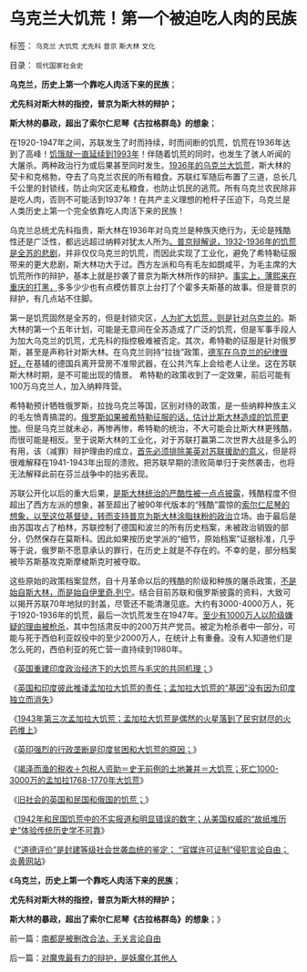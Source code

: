 # 乌克兰大饥荒！第一个被迫吃人肉的民族

标签： `乌克兰` `大饥荒` `尤先科` `普京` `斯大林` `文化` 

目录： `现代国家社会史`

**乌克兰，历史上第一个靠吃人肉活下来的民族**；

**尤先科对斯大林的指控，普京为斯大林的辩护；**

**斯大林的暴政，超出了索尔仁尼琴《古拉格群岛》的想象**；

在1920-1947年之间，苏联发生了时而持续，时而间断的饥荒，饥荒在1936年达到了高峰！[饥饿就一直延续到1993年](../../../2012/5/19/公有制的饥饿和社会主义的饥荒.md)！伴随着饥荒的同时，也发生了骇人听闻的大屠杀。两种政治行为或后果甚至同时发生。[1936年的乌克兰大饥荒](../../../2007/11/29/弱国自卑心理造成低估人民币廉价出口的历史性惨剧.md)，斯大林的契卡和克格勃，夺去了乌克兰农民的所有粮食。苏联红军随后布置了三道，总长几千公里的封锁线，防止向灾区走私粮食，也防止饥民的逃荒。所有乌克兰农民除非是吃人肉，否则不可能活到1937年！在共产主义理想的枪杆子压迫下，乌克兰是人类历史上第一个完全依靠吃人肉活下来的民族！

乌克兰总统尤先科指责，斯大林在1936年对乌克兰是种族灭绝行为，无论是残酷性还是广泛性，都远远超过纳粹对犹太人所为[。普京辩解说，1932-1936年的饥荒是全苏的悲剧](../../../2012/4/6/妖魔化毛主席的，不见得是好东西.md)，并非仅仅乌克兰的饥荒，而因此实现了工业化，避免了希特勒征服带来的更大悲剧，斯大林功大于过。西方左派和乌有毛左如朗咸平，为毛主席的大饥荒所作的辩护，基本上就是抄袭了普京为斯大林所作的辩护。[事实上，薄熙来在重庆的打黑，](../../../2012/12/17/《大革命和旧制度》值得深读,资本主义不是夺权的主义.md)多多少少也有点模仿普京上台打了个霍多夫斯基的故事。但是普京的辩护，有几点站不住脚。

第一是饥荒固然是全苏的，但是封锁灾区，[人为扩大饥荒，则是针对乌克兰的](../../../2012/3/22/道德社会的双重标准，基层黑社会化的行政压力.md)。斯大林的第一个五年计划，可能是无意间在全苏造成了广泛的饥荒，但是军事手段人为加大乌克兰的饥荒，尤先科的指控极难被否定。其次，希特勒的征服是针对俄罗斯，甚至是声称针对斯大林。在乌克兰则持“拉拢”政策，[德军在乌克兰的纪律很好，](../../../2012/12/18/不仅仅是德国军队犯下战争罪，德国人的怨恨有合理性.md)在基辅的德国兵离开营房不准带武器，在公共汽车上会给老人让坐。这在苏联斯大林时期，是不可能出现的情景。
希特勒的政策收到了一定效果，前后可能有100万乌克兰人，加入纳粹阵营。

希特勒预计牺牲俄罗斯，拉拢乌克兰等国，区别对待的政策，是一些纳粹种族主义的毛左愤青搞混的。[俄罗斯如果被希特勒征服的话，估计比斯大林造成的饥荒更惨](../../../2012/12/26/危机定义之“亡党”“亡国”“亡天下”.md)。但是乌克兰就未必，再惨再惨，希特勒的统治，不大可能会比斯大林更残酷，而很可能是相反。至于说斯大林的工业化，对于苏联打赢第二次世界大战是多么的有用，该（减罪）辩护理由的成立，[首先必须排除美英对苏联援助的意义](../../../2009/12/24/短板决定实力，要素替代的战斗力.md)，但是将很难解释在1941-1943年出现的溃败。把苏联早期的溃败简单归于突然袭击，也将无法解释此前在芬兰战争中的拙劣表现。

苏联公开化以后的重大后果，[是斯大林统治的严酷性被一点点披露](../../../2012/5/30/苏联的崩溃不是悲剧；苏联本身就是悲剧；.md)，残酷程度不但超出了西方左派的想象，甚至超出了被90年代版本的“残酷”震惊的[索尔仁尼琴的想象，以至这位基督徒，转而支持普京为斯大林涂脂抹粉的政治](../../../2010/2/12/个人主义对哲学的实证基础的变化.md)立场。由于最后是由苏国攻占了柏林，苏联控制了德国和波兰的所有历史档案，未被政治销毁的部分，仍然保存在莫斯科。因此如果按历史学派的“细节，原始档案”证据标准，几乎等于说，俄罗斯不愿意承认的罪行，在历史上就是不存在的。不幸的是，部分档案被毕苏斯基攻克斯摩棱斯克时被夺取。

这些原始的政策档案显然，自十月革命以后的残酷的阶级和种族的屠杀政策，[不是始自斯大林，而是始自伊里奇.列宁](../../../2013/1/10/成功围剿资本主义后的政权，必然是极权.md)。结合目前苏联和俄罗斯披露的资料，大致可以揭开苏联70年地狱的封盖，尽管还不能清澈见底。大约有3000-4000万人，死于1920-1936年的饥荒，最后一次饥荒发生在1947年。[至少有1000万人以阶级嫌疑的理由被枪杀](../../../2012/10/1/基督教和马克思主义和“资产阶级造的谣”.md)，其中包括肃反中的200万共产党员。被定为枪杀者中一部分，可能与死于西伯利亚奴役中的至少2000万人，在统计上有重叠。没有人知道他们是怎么死的，西伯利亚的死亡营一直持续到1980年。

《[英国重建印度政治经济下的大饥荒与毛灾的共同机理；](../../../2012/1/28/印度近现代史就是Charter精英的爱国买办史.md)》

《[英国和印度彼此推诿孟加拉大饥荒的责任；孟加拉大饥荒的“基因”没有因为印度独立而消失](../../../2012/1/22/英国和印度彼此推诿大饥荒的责任，阿马蒂亚森和茅于轼.md)》

《[1943年第三次孟加拉大饥荒；孟加拉大饥荒是偶然的火星落到了民穷财尽的火药堆上](../../../2012/1/21/1943年孟加拉大饥荒，阿马蒂亚森号错了脉，开错了药；.md)》

《[英印强烈的行政垄断是印度贫困和大饥荒的原因；](../../../2012/1/21/没有民族主权的独立，就不可能有国家的民主.md)》

《[竭泽而渔的税收＋包税人资助＝史无前例的土地兼并＝大饥荒；死亡1000-3000万的孟加拉1768-1770年大饥荒](../../../2012/1/21/孟加拉1770s大饥荒，当政府致力本身利益最大化.md)》

《[旧社会的英国和民国和俄国的饥荒；](../../../2011/12/23/旧社会的成因，英国和民国和俄国的饥荒.md)》

《[1942年和民国饥荒中的不实报道和明显错误的数字；从美国权威的“故纸堆历史”体验传统历史学不可靠](../../../2013/1/8/&lt;1942&gt;是电影，美国人笔下造假的“历史”.md)》

《[“道德评价”是封建等级社会世袭血统的鉴定； “官媒许可证制”侵犯言论自由；
炎黄网站](../../../2013/1/11/南都是被删改合法，无关言论自由.md)》

《**乌克兰，历史上第一个靠吃人肉活下来的民族**；

**尤先科对斯大林的指控，普京为斯大林的辩护；**

**斯大林的暴政，超出了索尔仁尼琴《古拉格群岛》的想象**；》

前一篇：[南都是被删改合法，无关言论自由](../../../2013/1/11/南都是被删改合法，无关言论自由.md)

后一篇：[对魔鬼最有力的辩护，是妖魔化其他人](../../../2013/1/11/对魔鬼最有力的辩护，是妖魔化其他人.md)
